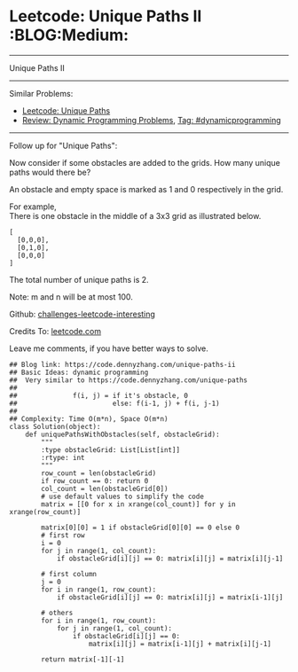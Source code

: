# Leetcode: Unique Paths II     :BLOG:Medium:


---

Unique Paths II  

---

Similar Problems:  
-   [Leetcode: Unique Paths](https://code.dennyzhang.com/unique-paths)
-   [Review: Dynamic Programming Problems](https://code.dennyzhang.com/review-dynamicprogramming), [Tag: #dynamicprogramming](https://code.dennyzhang.com/tag/dynamicprogramming)

---

Follow up for "Unique Paths":  

Now consider if some obstacles are added to the grids. How many unique paths would there be?  

An obstacle and empty space is marked as 1 and 0 respectively in the grid.  

For example,  
There is one obstacle in the middle of a 3x3 grid as illustrated below.  

    [
      [0,0,0],
      [0,1,0],
      [0,0,0]
    ]

The total number of unique paths is 2.  

Note: m and n will be at most 100.  

Github: [challenges-leetcode-interesting](https://github.com/DennyZhang/challenges-leetcode-interesting/tree/master/unique-paths-ii)  

Credits To: [leetcode.com](https://leetcode.com/problems/unique-paths-ii/description/)  

Leave me comments, if you have better ways to solve.  

    ## Blog link: https://code.dennyzhang.com/unique-paths-ii
    ## Basic Ideas: dynamic programming
    ##  Very similar to https://code.dennyzhang.com/unique-paths
    ##
    ##              f(i, j) = if it's obstacle, 0
    ##                        else: f(i-1, j) + f(i, j-1)
    ##
    ## Complexity: Time O(m*n), Space O(m*n)
    class Solution(object):
        def uniquePathsWithObstacles(self, obstacleGrid):
            """
            :type obstacleGrid: List[List[int]]
            :rtype: int
            """
            row_count = len(obstacleGrid)
            if row_count == 0: return 0
            col_count = len(obstacleGrid[0])
            # use default values to simplify the code
            matrix = [[0 for x in xrange(col_count)] for y in xrange(row_count)]
    
            matrix[0][0] = 1 if obstacleGrid[0][0] == 0 else 0
            # first row
            i = 0
            for j in range(1, col_count):
                if obstacleGrid[i][j] == 0: matrix[i][j] = matrix[i][j-1]
    
            # first column
            j = 0
            for i in range(1, row_count):
                if obstacleGrid[i][j] == 0: matrix[i][j] = matrix[i-1][j]
    
            # others
            for i in range(1, row_count):
                for j in range(1, col_count):
                    if obstacleGrid[i][j] == 0:
                        matrix[i][j] = matrix[i-1][j] + matrix[i][j-1]
    
            return matrix[-1][-1]
